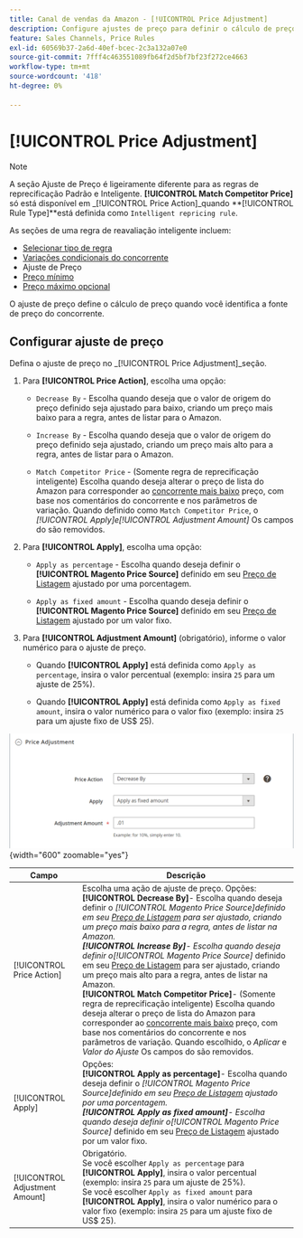 ```yaml
---
title: Canal de vendas da Amazon - [!UICONTROL Price Adjustment]
description: Configure ajustes de preço para definir o cálculo de preço quando tiver identificado a fonte de preço do concorrente do Amazon.
feature: Sales Channels, Price Rules
exl-id: 60569b37-2a6d-40ef-bcec-2c3a132a07e0
source-git-commit: 7fff4c463551089fb64f2d5bf7bf23f272ce4663
workflow-type: tm+mt
source-wordcount: '418'
ht-degree: 0%

---
```


# [!UICONTROL Price Adjustment]

>[!NOTE]
>
>A seção Ajuste de Preço é ligeiramente diferente para as regras de reprecificação Padrão e Inteligente. **[!UICONTROL Match Competitor Price]** só está disponível em _[!UICONTROL Price Action]_quando **[!UICONTROL Rule Type]**está definida como `Intelligent repricing rule`.

As seções de uma regra de reavaliação inteligente incluem:

- [Selecionar tipo de regra](./intelligent-repricing-rules.md)
- [Variações condicionais do concorrente](./competitor-conditional-variances.md)
- Ajuste de Preço
- [Preço mínimo](./floor-price.md)
- [Preço máximo opcional](./optional-ceiling-price.md)

O ajuste de preço define o cálculo de preço quando você identifica a fonte de preço do concorrente.

## Configurar ajuste de preço

Defina o ajuste de preço no _[!UICONTROL Price Adjustment]_seção.

1. Para **[!UICONTROL Price Action]**, escolha uma opção:

   - `Decrease By` - Escolha quando deseja que o valor de origem do preço definido seja ajustado para baixo, criando um preço mais baixo para a regra, antes de listar para o Amazon.

   - `Increase By` - Escolha quando deseja que o valor de origem do preço definido seja ajustado, criando um preço mais alto para a regra, antes de listar para o Amazon.

   - `Match Competitor Price` - (Somente regra de reprecificação inteligente) Escolha quando deseja alterar o preço de lista do Amazon para corresponder ao [concorrente mais baixo](./lowest-competitor-pricing.md) preço, com base nos comentários do concorrente e nos parâmetros de variação. Quando definido como `Match Competitor Price`, o _[!UICONTROL Apply]_e_[!UICONTROL Adjustment Amount]_ Os campos do são removidos.

1. Para **[!UICONTROL Apply]**, escolha uma opção:

   - `Apply as percentage` - Escolha quando deseja definir o **[!UICONTROL Magento Price Source]** definido em seu [Preço de Listagem](./listing-price.md) ajustado por uma porcentagem.

   - `Apply as fixed amount` - Escolha quando deseja definir o **[!UICONTROL Magento Price Source]** definido em seu [Preço de Listagem](./listing-price.md) ajustado por um valor fixo.

1. Para **[!UICONTROL Adjustment Amount]** (obrigatório), informe o valor numérico para o ajuste de preço.

   - Quando **[!UICONTROL Apply]** está definida como `Apply as percentage`, insira o valor percentual (exemplo: insira `25` para um ajuste de 25%).

   - Quando **[!UICONTROL Apply]** está definida como `Apply as fixed amount`, insira o valor numérico para o valor fixo (exemplo: insira `25` para um ajuste fixo de US$ 25).

![Regra inteligente de reavaliação de preços - Ajuste de preços](assets/amazon-price-adjustment.png){width="600" zoomable="yes"}

| Campo | Descrição |
|--------------------------------|-------------------------------------------------------------------------------------------------------------------------------------------------------------------------------------------------------------------------------------------------------------------------------------------------------------------------------------------------------------------------------------------------------------------------------------------------------------------------------------------------------------------------------------------------------------------------------------------------------------------------------------------------------------------------------------------------------------------------------------------------------------------------------------------------------------------------------------------------------------------------------------------|
| [!UICONTROL Price Action] | Escolha uma ação de ajuste de preço. Opções:<br>**[!UICONTROL Decrease By]**- Escolha quando deseja definir o _[!UICONTROL Magento Price Source]_definido em seu [Preço de Listagem](./listing-price.md) para ser ajustado, criando um preço mais baixo para a regra, antes de listar na Amazon.<br>**[!UICONTROL Increase By]**- Escolha quando deseja definir o_[!UICONTROL Magento Price Source]_ definido em seu [Preço de Listagem](./listing-price.md) para ser ajustado, criando um preço mais alto para a regra, antes de listar na Amazon.<br>**[!UICONTROL Match Competitor Price]**- (Somente regra de reprecificação inteligente) Escolha quando deseja alterar o preço de lista do Amazon para corresponder ao [concorrente mais baixo](./lowest-competitor-pricing.md) preço, com base nos comentários do concorrente e nos parâmetros de variação. Quando escolhido, o _Aplicar_ e _Valor do Ajuste_ Os campos do são removidos. |
| [!UICONTROL Apply] | Opções:<br>**[!UICONTROL Apply as percentage]**- Escolha quando deseja definir o _[!UICONTROL Magento Price Source]_definido em seu [Preço de Listagem](./listing-price.md) ajustado por uma porcentagem.<br>**[!UICONTROL Apply as fixed amount]**- Escolha quando deseja definir o_[!UICONTROL Magento Price Source]_ definido em seu [Preço de Listagem](./listing-price.md) ajustado por um valor fixo. |
| [!UICONTROL Adjustment Amount] | Obrigatório.<br>Se você escolher `Apply as percentage` para **[!UICONTROL Apply]**, insira o valor percentual (exemplo: insira `25` para um ajuste de 25%).<br>Se você escolher `Apply as fixed amount` para **[!UICONTROL Apply]**, insira o valor numérico para o valor fixo (exemplo: insira `25` para um ajuste fixo de US$ 25). |
